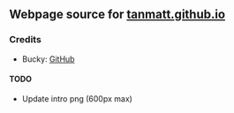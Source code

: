 
## Webpage source for [tanmatt.github.io](https://tanmatt.github.io) 

### Credits
* Bucky: [GitHub](https://github.com/BuckyMaler)


#### TODO
- Update intro png (600px max)
